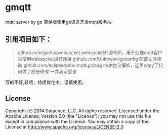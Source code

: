 # gmqtt
mqtt server by go
简单版使用go语言开发mqtt服务端
## 引用项目如下：
> github.com/gorilla/websocket  websocket开源代码，用于处理mqtt客户端使用websocket进行连接
> github.com/Unknwon/goconfig   配置文件读取
> github.com/eclipse/paho.mqtt.golang   mqtt协议解析，这里copy了代码做了部分修改
> 一并表示感谢

写的不好,轻喷，持续优化中，谨慎使用。

## License
Copyright (c) 2014 Dataence, LLC. All rights reserved.
Licensed under the Apache License, Version 2.0 (the "License"); you may not use this file except in compliance with the License. You may obtain a copy of the License at
http://www.apache.org/licenses/LICENSE-2.0
